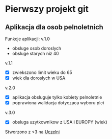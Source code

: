 # Pierwszy projekt git



## Aplikacja dla osob pelnoletnich


Funkcje aplikacji:
v.1.0
- obsluge osob doroslych
- obsluge starych niz 40


v.1.1
- [x] zwiekszono limit wieku do 65
- [x] wiek dla doroslych w USA

v.2.0
- [x] aplikacja obsluguje tylko kobiety pelnoletnie
- [x] poprawiona walidacja dotyczaca wyboru plci

v.3.0
- [x] obsluga uzytkownikow z USA i EUROPY (wiek)

Stworzono z <3 na [Uczelni](http://www.wsb.pl)
